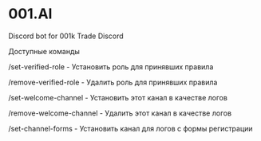 # 001.AI
Discord bot for 001k Trade Discord 

Доступные команды

/set-verified-role - Установить роль для принявших правила

/remove-verified-role - Удалить роль для принявших правила

/set-welcome-channel - Установить этот канал в качестве логов

/remove-welcome-channel - Удалить этот канал в качестве логов

/set-channel-forms - Установить канал для логов с формы регистрации

